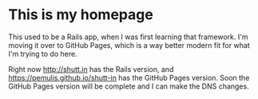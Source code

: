 # This is my homepage 

This used to be a Rails app, when I was first learning that framework. I'm moving it over to GitHub Pages, which is a way better modern fit for what I'm trying to do here.

Right now http://shutt.in has the Rails version, and https://pemulis.github.io/shutt-in has the GitHub Pages version. Soon the GitHub Pages version will be complete and I can make the DNS changes.
